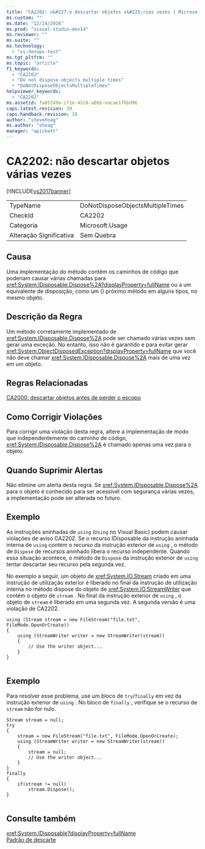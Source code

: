 ```yaml
---
title: "CA2202: n&#227;o descartar objetos v&#225;rias vezes | Microsoft Docs"
ms.custom: ""
ms.date: "12/14/2016"
ms.prod: "visual-studio-dev14"
ms.reviewer: ""
ms.suite: ""
ms.technology: 
  - "vs-devops-test"
ms.tgt_pltfrm: ""
ms.topic: "article"
f1_keywords: 
  - "CA2202"
  - "Do not dispose objects multiple times"
  - "DoNotDisposeObjectsMultipleTimes"
helpviewer_keywords: 
  - "CA2202"
ms.assetid: fa85349a-cf1e-42c8-a86b-eacae1f8bd96
caps.latest.revision: 20
caps.handback.revision: 20
author: "stevehoag"
ms.author: "shoag"
manager: "wpickett"
---
```

# CA2202: n&#227;o descartar objetos v&#225;rias vezes
[!INCLUDE[vs2017banner](../code-quality/includes/vs2017banner.md)]

|||  
|-|-|  
|TypeName|DoNotDisposeObjectsMultipleTimes|  
|CheckId|CA2202|  
|Categoria|Microsoft.Usage|  
|Alteração Significativa|Sem Quebra|  
  
## Causa  
 Uma implementação do método contém os caminhos de código que poderiam causar várias chamadas para <xref:System.IDisposable.Dispose%2A?displayProperty=fullName> ou a um equivalente de disposição, como um \(\) próximo método em alguns tipos, no mesmo objeto.  
  
## Descrição da Regra  
 Um método corretamente implementado de <xref:System.IDisposable.Dispose%2A> pode ser chamado várias vezes sem gerar uma exceção.  No entanto, isso não é garantido e para evitar gerar <xref:System.ObjectDisposedException?displayProperty=fullName> que você não deve chamar <xref:System.IDisposable.Dispose%2A> mais de uma vez em um objeto.  
  
## Regras Relacionadas  
 [CA2000: descartar objetos antes de perder o escopo](../code-quality/ca2000-dispose-objects-before-losing-scope.md)  
  
## Como Corrigir Violações  
 Para corrigir uma violação desta regra, altere a implementação de modo que independentemente do caminho de código, <xref:System.IDisposable.Dispose%2A> é chamado apenas uma vez para o objeto.  
  
## Quando Suprimir Alertas  
 Não elimine um alerta desta regra.  Se <xref:System.IDisposable.Dispose%2A> para o objeto é conhecido para ser acessível com segurança várias vezes, a implementação pode ser alterada no futuro.  
  
## Exemplo  
 As instruções aninhadas de `using` \(`Using` no Visual Basic\) podem causar violações de aviso CA2202.  Se o recurso IDisposable da instrução aninhada interna de `using` contém o recurso da instrução exterior de `using` , o método de `Dispose` de recursos aninhado libera o recurso independente.  Quando essa situação acontece, o método de `Dispose` da instrução exterior de `using` tentar descartar seu recurso pela segunda vez.  
  
 No exemplo a seguir, um objeto de <xref:System.IO.Stream> criado em uma instrução de utilização exterior é liberado no final da instrução de utilização interna no método dispose do objeto de <xref:System.IO.StreamWriter> que contém o objeto de `stream` .  No final da instrução exterior de `using` , o objeto de `stream` é liberado em uma segunda vez.  A segunda versão é uma violação de CA2202.  
  
```  
using (Stream stream = new FileStream("file.txt", FileMode.OpenOrCreate))  
{  
    using (StreamWriter writer = new StreamWriter(stream))  
    {  
        // Use the writer object...  
    }  
}  
  
```  
  
## Exemplo  
 Para resolver esse problema, use um bloco de `try`\/`finally` em vez da instrução exterior de `using` .  No bloco de `finally` , verifique se o recurso de `stream` não for nulo.  
  
```  
Stream stream = null;  
try  
{  
    stream = new FileStream("file.txt", FileMode.OpenOrCreate);  
    using (StreamWriter writer = new StreamWriter(stream))  
    {  
        stream = null;  
        // Use the writer object...  
    }  
}  
finally  
{  
    if(stream != null)  
        stream.Dispose();  
}  
  
```  
  
## Consulte também  
 <xref:System.IDisposable?displayProperty=fullName>   
 [Padrão de descarte](../Topic/Dispose%20Pattern.md)